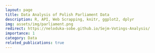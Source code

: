 ```yaml
---
layout: page
title: Data Analysis of Polish Parliament Data
description: R, API, Web Scrapping, knitr, ggplot2, dplyr
img: assets/img/parliament.png
redirect: https://neloduka-sobe.github.io/Sejm-Votings-Analysis/
importance: 1
category: Data
related_publications: true
---
```

